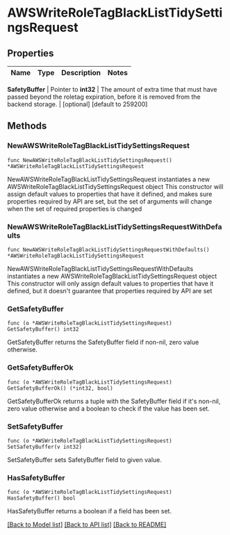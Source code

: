 # AWSWriteRoleTagBlackListTidySettingsRequest


## Properties

Name | Type | Description | Notes
------------ | ------------- | ------------- | -------------


**SafetyBuffer** | Pointer to **int32** | The amount of extra time that must have passed beyond the roletag expiration, before it is removed from the backend storage. | [optional] [default to 259200]



## Methods


### NewAWSWriteRoleTagBlackListTidySettingsRequest

`func NewAWSWriteRoleTagBlackListTidySettingsRequest() *AWSWriteRoleTagBlackListTidySettingsRequest`

NewAWSWriteRoleTagBlackListTidySettingsRequest instantiates a new AWSWriteRoleTagBlackListTidySettingsRequest object
This constructor will assign default values to properties that have it defined,
and makes sure properties required by API are set, but the set of arguments
will change when the set of required properties is changed

### NewAWSWriteRoleTagBlackListTidySettingsRequestWithDefaults

`func NewAWSWriteRoleTagBlackListTidySettingsRequestWithDefaults() *AWSWriteRoleTagBlackListTidySettingsRequest`

NewAWSWriteRoleTagBlackListTidySettingsRequestWithDefaults instantiates a new AWSWriteRoleTagBlackListTidySettingsRequest object
This constructor will only assign default values to properties that have it defined,
but it doesn't guarantee that properties required by API are set


### GetSafetyBuffer

`func (o *AWSWriteRoleTagBlackListTidySettingsRequest) GetSafetyBuffer() int32`

GetSafetyBuffer returns the SafetyBuffer field if non-nil, zero value otherwise.

### GetSafetyBufferOk

`func (o *AWSWriteRoleTagBlackListTidySettingsRequest) GetSafetyBufferOk() (*int32, bool)`

GetSafetyBufferOk returns a tuple with the SafetyBuffer field if it's non-nil, zero value otherwise
and a boolean to check if the value has been set.

### SetSafetyBuffer

`func (o *AWSWriteRoleTagBlackListTidySettingsRequest) SetSafetyBuffer(v int32)`

SetSafetyBuffer sets SafetyBuffer field to given value.


### HasSafetyBuffer

`func (o *AWSWriteRoleTagBlackListTidySettingsRequest) HasSafetyBuffer() bool`

HasSafetyBuffer returns a boolean if a field has been set.









[[Back to Model list]](../README.md#documentation-for-models) [[Back to API list]](../README.md#documentation-for-api-endpoints) [[Back to README]](../README.md)


